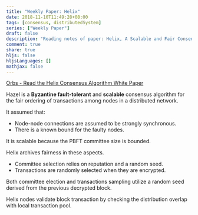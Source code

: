 ```yaml
---
title: "Weekly Paper: Helix"
date: 2018-11-10T11:49:28+08:00
tags: [consensus, distributedSystem]
series: ["Weekly Paper"]
draft: false
description: "Reading notes of paper: Helix, A Scalable and Fair Consensus Algorithm"
comment: true
share: true
hljs: false
hljsLanguages: []
mathjax: false
---
```


[Orbs - Read the Helix Consensus Algorithm White Paper](https://orbs.com/helix-consensus-whitepaper/)

Hazel is a **Byzantine fault-tolerant** and **scalable** consensus algorithm for the fair ordering of transactions among nodes in a distributed network.

It assumed that:

- Node-node connections are assumed to be strongly synchronous.
- There is a known bound for the faulty nodes.

It is scalable because the PBFT committee size is bounded.

Helix archives fairness in these aspects.

- Committee selection relies on reputation and a random seed.
- Transactions are randomly selected when they are encrypted.

Both committee election and transactions sampling utilize a random seed derived from the previous decrypted block.

Helix nodes validate block transaction by checking the distribution overlap with local transaction pool.
